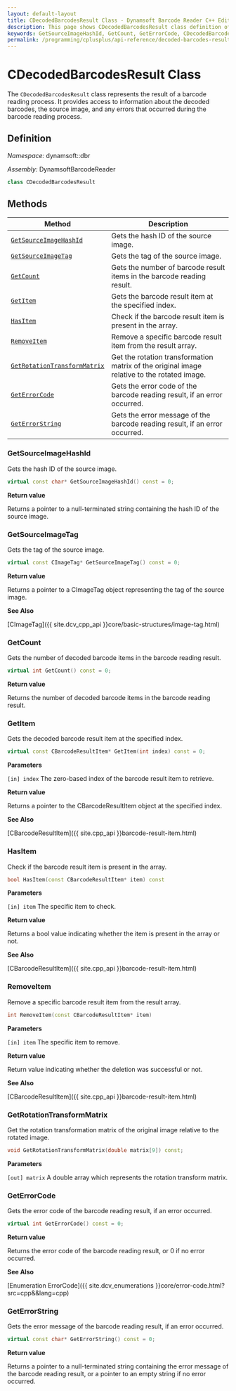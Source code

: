 ```yaml
---
layout: default-layout
title: CDecodedBarcodesResult Class - Dynamsoft Barcode Reader C++ Edition API Reference
description: This page shows CDecodedBarcodesResult class definition of Dynamsoft Barcode Reader SDK C++ Edition.
keywords: GetSourceImageHashId, GetCount, GetErrorCode, CDecodedBarcodesResult, api reference
permalink: /programming/cplusplus/api-reference/decoded-barcodes-result-v10.0.0.html
---
```

# CDecodedBarcodesResult Class

The `CDecodedBarcodesResult` class represents the result of a barcode reading process. It provides access to information about the decoded barcodes, the source image, and any errors that occurred during the barcode reading process.

## Definition

*Namespace:* dynamsoft::dbr

*Assembly:* DynamsoftBarcodeReader

```cpp
class CDecodedBarcodesResult
```

## Methods

| Method               | Description |
|----------------------|-------------|
| [`GetSourceImageHashId`](#getsourceimagehashid) | Gets the hash ID of the source image. |
| [`GetSourceImageTag`](#getsourceimagetag) | Gets the tag of the source image. |
| [`GetCount`](#getcount) | Gets the number of barcode result items in the barcode reading result. |
| [`GetItem`](#getitem) | Gets the barcode result item at the specified index. |
| [`HasItem`](#hasitem) | Check if the barcode result item is present in the array.|
| [`RemoveItem`](#removeitem) | Remove a specific barcode result item from the result array.|
| [`GetRotationTransformMatrix`](#getrotationtransformmatrix) | Get the rotation transformation matrix of the original image relative to the rotated image.|
| [`GetErrorCode`](#geterrorcode) | Gets the error code of the barcode reading result, if an error occurred. |
| [`GetErrorString`](#geterrorstring) | Gets the error message of the barcode reading result, if an error occurred. |

### GetSourceImageHashId

Gets the hash ID of the source image.

```cpp
virtual const char* GetSourceImageHashId() const = 0;
```

**Return value**

Returns a pointer to a null-terminated string containing the hash ID of the source image.

### GetSourceImageTag

Gets the tag of the source image.

```cpp
virtual const CImageTag* GetSourceImageTag() const = 0;
```

**Return value**

Returns a pointer to a CImageTag object representing the tag of the source image.

**See Also**

[CImageTag]({{ site.dcv_cpp_api }}core/basic-structures/image-tag.html)

### GetCount

Gets the number of decoded barcode items in the barcode reading result.

```cpp
virtual int GetCount() const = 0;
```

**Return value**

Returns the number of decoded barcode items in the barcode reading result.

### GetItem

Gets the decoded barcode result item at the specified index.

```cpp
virtual const CBarcodeResultItem* GetItem(int index) const = 0;
```

**Parameters**

`[in] index` The zero-based index of the barcode result item to retrieve.

**Return value**

Returns a pointer to the CBarcodeResultItem object at the specified index.

**See Also**

[CBarcodeResultItem]({{ site.cpp_api }}barcode-result-item.html)

### HasItem

Check if the barcode result item is present in the array.

```cpp
bool HasItem(const CBarcodeResultItem* item) const
```

**Parameters**

`[in] item` The specific item to check.

**Return value**

Returns a bool value indicating whether the item is present in the array or not.

**See Also**

[CBarcodeResultItem]({{ site.cpp_api }}barcode-result-item.html)

### RemoveItem

Remove a specific barcode result item from the result array.

```cpp
int RemoveItem(const CBarcodeResultItem* item)
```

**Parameters**

`[in] item` The specific item to remove.

**Return value**

Return value indicating whether the deletion was successful or not.

**See Also**

[CBarcodeResultItem]({{ site.cpp_api }}barcode-result-item.html)

### GetRotationTransformMatrix

Get the rotation transformation matrix of the original image relative to the rotated image.

```cpp
void GetRotationTransformMatrix(double matrix[9]) const;
```

**Parameters**

`[out] matrix` A double array which represents the rotation transform matrix.

### GetErrorCode

Gets the error code of the barcode reading result, if an error occurred.

```cpp
virtual int GetErrorCode() const = 0;
```

**Return value**

Returns the error code of the barcode reading result, or 0 if no error occurred.

**See Also**

[Enumeration ErrorCode]({{ site.dcv_enumerations }}core/error-code.html?src=cpp&&lang=cpp)

### GetErrorString

Gets the error message of the barcode reading result, if an error occurred.

```cpp
virtual const char* GetErrorString() const = 0;
```

**Return value**

Returns a pointer to a null-terminated string containing the error message of the barcode reading result, or a pointer to an empty string if no error occurred.
